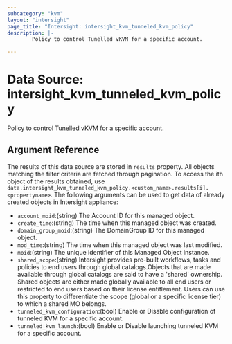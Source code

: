 ```yaml
---
subcategory: "kvm"
layout: "intersight"
page_title: "Intersight: intersight_kvm_tunneled_kvm_policy"
description: |-
        Policy to control Tunelled vKVM for a specific account.

---
```


# Data Source: intersight_kvm_tunneled_kvm_policy
Policy to control Tunelled vKVM for a specific account.
## Argument Reference
The results of this data source are stored in `results` property.
All objects matching the filter criteria are fetched through pagination.
To access the ith object of the results obtained, use `data.intersight_kvm_tunneled_kvm_policy.<custom_name>.results[i].<propertyname>`.
The following arguments can be used to get data of already created objects in Intersight appliance:
* `account_moid`:(string) The Account ID for this managed object. 
* `create_time`:(string) The time when this managed object was created. 
* `domain_group_moid`:(string) The DomainGroup ID for this managed object. 
* `mod_time`:(string) The time when this managed object was last modified. 
* `moid`:(string) The unique identifier of this Managed Object instance. 
* `shared_scope`:(string) Intersight provides pre-built workflows, tasks and policies to end users through global catalogs.Objects that are made available through global catalogs are said to have a 'shared' ownership. Shared objects are either made globally available to all end users or restricted to end users based on their license entitlement. Users can use this property to differentiate the scope (global or a specific license tier) to which a shared MO belongs. 
* `tunneled_kvm_configuration`:(bool) Enable or Disable configuration of tunneled KVM for a specific account. 
* `tunneled_kvm_launch`:(bool) Enable or Disable launching tunneled KVM for a specific account. 
 
